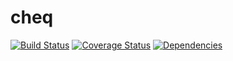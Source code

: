 # cheq

[![Build Status](https://api.travis-ci.org/jpwilliams/cheq.svg)](https://travis-ci.org/jpwilliams/cheq) [![Coverage Status](https://coveralls.io/repos/github/jpwilliams/cheq/badge.svg?branch=master)](https://coveralls.io/github/jpwilliams/cheq?branch=master) [![Dependencies](https://img.shields.io/david/jpwilliams/cheq.svg)]()